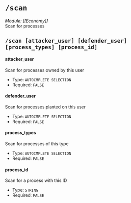 # `/scan`
*Module: [[Economy]]*<br>
Scan for processes
## `/scan [attacker_user] [defender_user] [process_types] [process_id]`
#### attacker_user
Scan for processes owned by this user
- Type: `AUTOCMPLETE SELECTION`
- Required: `FALSE`
#### defender_user
Scan for processes planted on this user
- Type: `AUTOCMPLETE SELECTION`
- Required: `FALSE`
#### process_types
Scan for processes of this type
- Type: `AUTOCMPLETE SELECTION`
- Required: `FALSE`
#### process_id
Scan for a process with this ID
- Type: `STRING`
- Required: `FALSE`
